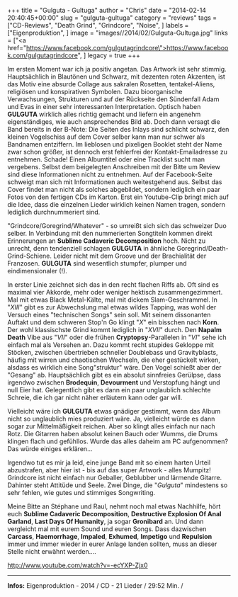 +++
title = "Gulguta - Gultuga"
author = "Chris"
date = "2014-02-14 20:40:45+00:00"
slug = "gulguta-gultuga"
category = "reviews"
tags = ["CD-Reviews", "Death Grind", "Grindcore", "Noise", ]
labels = ["Eigenproduktion", ]
image = "images//2014/02/Gulguta-Gultuga.jpg"
links = ["<a href=\"https://www.facebook.com/gulgutagrindcore\">https://www.facebook.com/gulgutagrindcore</a>", ]
legacy = true
+++

Im ersten Moment war ich ja positiv angetan. Das Artwork ist sehr stimmig. Hauptsächlich in Blautönen und Schwarz, mit dezenten roten Akzenten, ist das Motiv eine absurde Collage aus sakralen Rosetten, tentakel-Aliens, religiösen und konspirativen Symbolen. Dazu bioorganische Verwachsungen, Strukturen und auf der Rückseite den Sündenfall Adam und Evas in einer sehr interessanten Interpretation. Optisch haben **GULGUTA**  wirklich alles richtig gemacht und liefern ein angenehm eigenständiges, wie auch ansprechendes Bild ab. Doch dann versagt die Band bereits in der B-Note: Die Seiten des Inlays sind schlicht schwarz,  den kleinen Vogelschiss auf dem Cover selber kann man nur schwer als Bandnamen entziffern. Im lieblosen und pixeligen Booklet steht der Name zwar schon größer, ist dennoch erst fehlerfrei der Kontakt-Emailadresse zu entnehmen. Schade! Einen Albumtitel oder eine Tracklist sucht man vergebens. Selbst dem beigelegten Anschreiben mit der Bitte um Review sind diese Informationen nicht zu entnehmen. Auf der Facebook-Seite schweigt man sich mit Informationen auch weitestgehend aus. Selbst das Cover findet man nicht als solches abgebildet, sondern lediglich ein paar Fotos von den fertigen CDs im Karton. Erst ein Youtube-Clip bringt mich auf die Idee, dass die einzelnen Lieder wirklich keinen Namen tragen, sondern lediglich durchnummeriert sind.

"Grindcore/Goregrind/Whatever" - so umreißt sich sich das schweizer Duo selber. In Verbindung mit den nummerierten Songtiteln kommen direkt Erinnerungen an **Sublime Cadaveric Decomposition** hoch. Nicht zu unrecht, denn tendenziell schlagen **GULGUTA** in ähnliche Goregrind/Death-Grind-Schiene. Leider nicht mit dem Groove und der Brachialität der Franzosen. **GULGUTA** sind wesentlich stumpfer, plumper und eindimensionaler (!).

In erster Linie zeichnet sich das in den recht flachen Riffs ab. Oft sind es maximal vier Akkorde, mehr oder weniger hektisch zusammengezimmert. Mal mit etwas Black Metal-Kälte, mal mit dickem Slam-Geschrammel. In "_XIII_" gibt es zur Abwechslung mal etwas wildes Tapping, was wohl der Versuch eines "technischen Songs" sein soll. Mit seinem dissonanten Auftakt und dem schweren Stop'n Go klingt "_X_" ein bisschen nach **Korn**. Der wohl klassischste Grind kommt lediglich in "_XVII_" durch. Den **Napalm Death** Vibe aus "_VII_" oder die frühen **Cryptopsy**-Parallelen in "_VI_" sehe ich einfach mal als Versehen an.
Dazu kommt recht stupides Gekloppe mit Stöcken, zwischen übertrieben schneller Doublebass und Gravityblasts, häufig mit wirren und chaotischen Wechseln, die eher gestückelt wirken, alsdass es wirklich eine Song"struktur" wäre.
Den Vogel schießt aber der "Gesang" ab. Hauptsächlich gibt es ein absolut sinnfreies Gerülpse, dass irgendwo zwischen **Brodequin**, **Devourment** und Verstopfung hängt und null Eier hat. Gelegentlich gibt es dann ein paar unglaublich schlechte Schreie, die ich gar nicht näher erläutern kann oder gar will.

Vielleicht wäre ich **GULGUTA** etwas gnädiger gestimmt, wenn das Album nicht so unglaublich mies produziert wäre. Ja, vielleicht würde es dann sogar zur Mittelmäßigkeit reichen. Aber so klingt alles einfach nur nach Rotz. Die Gitarren haben absolut keinen Bauch oder Wumms, die Drums klingen flach und gefühllos. Wurde das alles daheim am PC aufgenommen? Das würde einiges erklären...

Irgendwo tut es mir ja leid, eine junge Band mit so einem harten Urteil abzustrafen, aber hier ist - bis auf das super Artwork - alles Mumpitz! Grindcore ist nicht einfach nur Geballer, Geblubber und lärmende Gitarre. Dahinter steht Attitüde und Seele. Zwei Dinge, die "_Gulguta_" mindestens so sehr fehlen, wie gutes und stimmiges Songwriting.

Meine Bitte an Stéphane und Raul, nehmt noch mal etwas Nachhilfe, hört euch **Sublime Cadaveric Decomposition**, **Destructive Explosion Of Anal Garland**, **Last Days Of Humanity**, ja sogar **Gronibard** an. Und dann vergleicht mal mit eurem Sound und euren Songs. Dass dazwischen **Carcass**, **Haemorrhage**, **Impaled**, **Exhumed**, **Impetigo** und **Repulsion** immer und immer wieder in eurer Anlage landen sollten, muss an dieser Stelle nicht erwähnt werden....

http://www.youtube.com/watch?v=-ecYXP-Zjx0



---
**Infos:**
Eigenproduktion - 2014 / 
CD - 21 Lieder / 29:52 Min. / 
